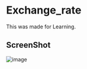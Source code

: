 # Exchange_rate
This was made for Learning.

## ScreenShot
![image](https://user-images.githubusercontent.com/75395993/143298605-5a591753-8432-4dc8-afbb-01ec5b74d5b4.png)
